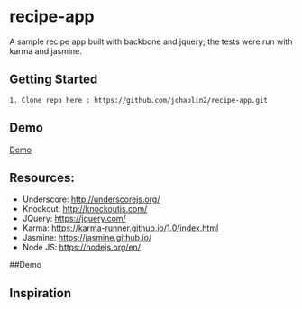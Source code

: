 # recipe-app
A sample recipe app built with backbone and jquery; the tests were run with karma and jasmine.

## Getting Started
	1. Clone repo here : https://github.com/jchaplin2/recipe-app.git

## Demo
[Demo](https://jchaplin2.github.io/recipe-app/)

## Resources:
* Underscore: http://underscorejs.org/
* Knockout: http://knockoutjs.com/
* JQuery: https://jquery.com/
* Karma: https://karma-runner.github.io/1.0/index.html
* Jasmine: https://jasmine.github.io/
* Node JS: https://nodejs.org/en/

##Demo

## Inspiration
